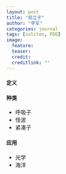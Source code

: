 ```yaml
---
layout: post
title: "孤立子"
author: "李军"
categories: journal
tags: [soliton, PDE]
image:
  feature: 
  teaser: 
  credit: 
  creditlink: ""
---
```


#### 定义

#### 种类

+ 呼吸子
+ 怪波
+ 紧凑子

#### 应用

+ 光学
+ 海洋